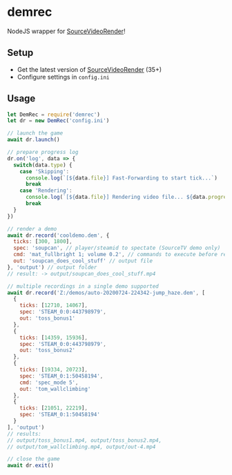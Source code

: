 # demrec
NodeJS wrapper for [SourceVideoRender](https://github.com/crashfort/SourceDemoRender)!

## Setup
- Get the latest version of [SourceVideoRender](https://github.com/crashfort/SourceDemoRender) (35+)
- Configure settings in `config.ini`

## Usage
```js
let DemRec = require('demrec')
let dr = new DemRec('config.ini')

// launch the game
await dr.launch()

// prepare progress log
dr.on('log', data => {
  switch(data.type) {
    case 'Skipping':
      console.log(`[${data.file}] Fast-Forwarding to start tick...`)
      break
    case 'Rendering':
      console.log(`[${data.file}] Rendering video file... ${data.progress}%`)
      break
  }
})

// render a demo
await dr.record('cooldemo.dem', {
  ticks: [300, 1800], 
  spec: 'soupcan', // player/steamid to spectate (SourceTV demo only)
  cmd: 'mat_fullbright 1; volume 0.2', // commands to execute before recording
  out: 'soupcan_does_cool_stuff' // output file
}, 'output') // output folder
// result: -> output/soupcan_does_cool_stuff.mp4

// multiple recordings in a single demo supported
await dr.record('Z:/demos/auto-20200724-224342-jump_haze.dem', [
  {
    ticks: [12710, 14067],
    spec: 'STEAM_0:0:443798979',
    out: 'toss_bonus1'
  },
  {
    ticks: [14359, 15936],
    spec: 'STEAM_0:0:443798979',
    out: 'toss_bonus2'
  },
  {
    ticks: [19334, 20723],
    spec: 'STEAM_0:1:50458194',
    cmd: 'spec_mode 5',
    out: 'tom_wallclimbing'
  },
  {
    ticks: [21051, 22219],
    spec: 'STEAM_0:1:50458194'
  }
], 'output')
// results: 
// output/toss_bonus1.mp4, output/toss_bonus2.mp4, 
// output/tom_wallclimbing.mp4, output/out-4.mp4

// close the game
await dr.exit()
```
